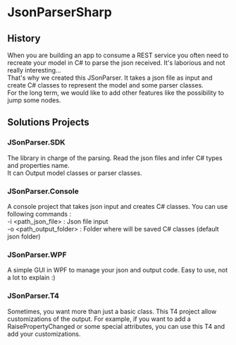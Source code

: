 # JsonParserSharp
## History
When you are building an app to consume a REST service you often need to recreate your model in C# to parse the json received. It's laborious and not really interesting…  
That's why we created this JSonParser. It takes a json file as input and create C# classes to represent the model and some parser classes.  
For the long term, we would like to add other features like the possibility to jump some nodes.  

## Solutions Projects
### JSonParser.SDK
The library in charge of the parsing. Read the json files and infer C# types and properties name.  
It can Output model classes or parser classes.

### JSonParser.Console
A console project that takes json input and creates C# classes. You can use following commands :  
-i <path_json_file> : Json file input  
-o <path_output_folder> : Folder where will be saved C# classes (default json folder)  

### JSonParser.WPF
A simple GUI in WPF to manage your json and output code. Easy to use, not a lot to explain :)

### JSonParser.T4
Sometimes, you want more than just a basic class. This T4 project allow customizations of the output. For example, if you want to add a RaisePropertyChanged or some special attributes, you can use this T4 and add your customizations.
